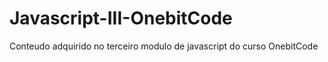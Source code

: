 # Javascript-III-OnebitCode
Conteudo adquirido no terceiro modulo de javascript do curso OnebitCode
